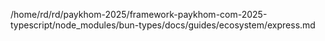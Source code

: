 /home/rd/rd/paykhom-2025/framework-paykhom-com-2025-typescript/node_modules/bun-types/docs/guides/ecosystem/express.md